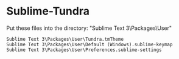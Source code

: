 # Sublime-Tundra

Put these files into the directory: "Sublime Text 3\Packages\User"

```
Sublime Text 3\Packages\User\Tundra.tmTheme
Sublime Text 3\Packages\User\Default (Windows).sublime-keymap
Sublime Text 3\Packages\User\Preferences.sublime-settings
```
